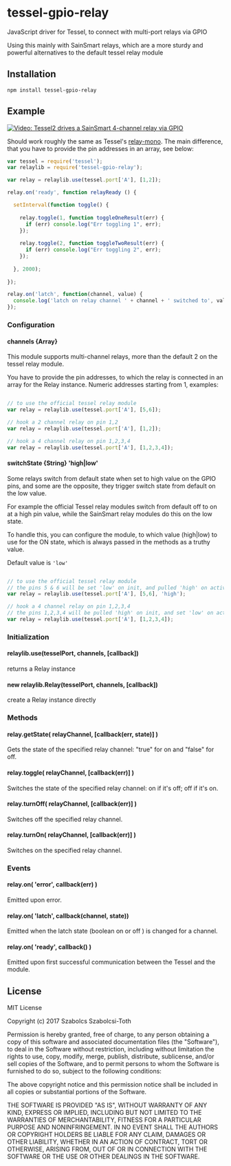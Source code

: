# tessel-gpio-relay
JavaScript driver for Tessel, to connect with multi-port relays via GPIO

Using this mainly with SainSmart relays, which are a more sturdy and powerful alternatives to the default tessel relay module

## Installation

```
npm install tessel-gpio-relay
```

## Example


[![Video: Tessel2 drives a SainSmart 4-channel relay via GPIO](https://img.youtube.com/vi/yvArUpkDpZk/0.jpg)](https://www.youtube.com/watch?v=yvArUpkDpZk)

Should work roughly the same as Tessel's [relay-mono](https://github.com/tessel/relay-mono). The main difference, that you have to provide the pin addresses in an array, see below:

```js
var tessel = require('tessel');
var relaylib = require('tessel-gpio-relay'); 

var relay = relaylib.use(tessel.port['A'], [1,2]);  

relay.on('ready', function relayReady () {

  setInterval(function toggle() {
    
    relay.toggle(1, function toggleOneResult(err) {
      if (err) console.log("Err toggling 1", err);
    });
    
    relay.toggle(2, function toggleTwoResult(err) {
      if (err) console.log("Err toggling 2", err);
    });
    
  }, 2000);
  
});

relay.on('latch', function(channel, value) {
  console.log('latch on relay channel ' + channel + ' switched to', value);
});

```

### Configuration

#### channels {Array}

This module supports multi-channel relays, more than the default 2 on the tessel relay module.

You have to provide the pin addresses, to which the relay is connected in an array for the Relay instance.
Numeric addresses starting from 1, examples:

```js

// to use the official tessel relay module
var relay = relaylib.use(tessel.port['A'], [5,6]); 

// hook a 2 channel relay on pin 1,2
var relay = relaylib.use(tessel.port['A'], [1,2]); 

// hook a 4 channel relay on pin 1,2,3,4
var relay = relaylib.use(tessel.port['A'], [1,2,3,4]); 


```

#### switchState {String} 'high|low'

Some relays switch from default state when set to high value on the GPIO pins, and some are the opposite, they trigger switch state from default on the low value.

For example the official Tessel relay modules switch from default off to on at a high pin value, while the SainSmart relay modules do this on the low state.

To handle this, you can configure the module, to which value (high|low) to use for the ON state, which is always passed in the methods as a truthy value.

Default value is `'low'`

```js

// to use the official tessel relay module
// the pins 5 & 6 will be set 'low' on init, and pulled 'high' on activation
var relay = relaylib.use(tessel.port['A'], [5,6], 'high'); 

// hook a 4 channel relay on pin 1,2,3,4
// the pins 1,2,3,4 will be pulled 'high' on init, and set 'low' on activation
var relay = relaylib.use(tessel.port['A'], [1,2,3,4]); 

```


### Initialization

#### relaylib.use(tesselPort, channels, [callback])

returns a Relay instance

#### new relaylib.Relay(tesselPort, channels, [callback])

create a Relay instance directly


### Methods


#### relay.getState( relayChannel, [callback(err, state)] )

Gets the state of the specified relay channel: "true" for on and "false" for off.

#### relay.toggle( relayChannel, [callback(err)] )

Switches the state of the specified relay channel: on if it's off; off if it's on.

#### relay.turnOff( relayChannel, [callback(err)] )
Switches off the specified relay channel.

#### relay.turnOn( relayChannel, [callback(err)] )
Switches on the specified relay channel.

### Events

#### relay.on( 'error', callback(err) )
Emitted upon error.

#### relay.on( 'latch', callback(channel, state))
Emitted when the latch state (boolean on or off ) is changed for a channel.

#### relay.on( 'ready', callback() )
Emitted upon first successful communication between the Tessel and the module.



## License

MIT License

Copyright (c) 2017 Szabolcs Szabolcsi-Toth

Permission is hereby granted, free of charge, to any person obtaining a copy
of this software and associated documentation files (the "Software"), to deal
in the Software without restriction, including without limitation the rights
to use, copy, modify, merge, publish, distribute, sublicense, and/or sell
copies of the Software, and to permit persons to whom the Software is
furnished to do so, subject to the following conditions:

The above copyright notice and this permission notice shall be included in all
copies or substantial portions of the Software.

THE SOFTWARE IS PROVIDED "AS IS", WITHOUT WARRANTY OF ANY KIND, EXPRESS OR
IMPLIED, INCLUDING BUT NOT LIMITED TO THE WARRANTIES OF MERCHANTABILITY,
FITNESS FOR A PARTICULAR PURPOSE AND NONINFRINGEMENT. IN NO EVENT SHALL THE
AUTHORS OR COPYRIGHT HOLDERS BE LIABLE FOR ANY CLAIM, DAMAGES OR OTHER
LIABILITY, WHETHER IN AN ACTION OF CONTRACT, TORT OR OTHERWISE, ARISING FROM,
OUT OF OR IN CONNECTION WITH THE SOFTWARE OR THE USE OR OTHER DEALINGS IN THE
SOFTWARE.


